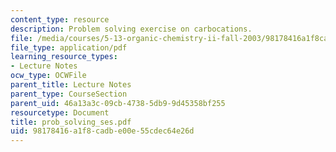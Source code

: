 ```yaml
---
content_type: resource
description: Problem solving exercise on carbocations.
file: /media/courses/5-13-organic-chemistry-ii-fall-2003/98178416a1f8cadbe00e55cdec64e26d_prob_solving_ses.pdf
file_type: application/pdf
learning_resource_types:
- Lecture Notes
ocw_type: OCWFile
parent_title: Lecture Notes
parent_type: CourseSection
parent_uid: 46a13a3c-09cb-4738-5db9-9d45358bf255
resourcetype: Document
title: prob_solving_ses.pdf
uid: 98178416-a1f8-cadb-e00e-55cdec64e26d
---
```

